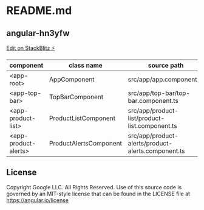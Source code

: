 # README.md

## angular-hn3yfw

[Edit on StackBlitz ⚡️](https://stackblitz.com/edit/angular-hn3yfw)

| component                  | class name             | source path                                        |
|----------------------------|------------------------|----------------------------------------------------|
| &lt;app-root&gt;           | AppComponent           | src/app/app.component.ts                           |
| &lt;app-top-bar&gt;        | TopBarComponent        | src/app/top-bar/top-bar.component.ts               |
| &lt;app-product-list&gt;   | ProductListComponent   | src/app/product-list/product-list.component.ts     |
| &lt;app-product-alerts&gt; | ProductAlertsComponent | src/app/product-alerts/product-alerts.component.ts |

## License

Copyright Google LLC. All Rights Reserved.
Use of this source code is governed by an MIT-style license that
can be found in the LICENSE file at https://angular.io/license